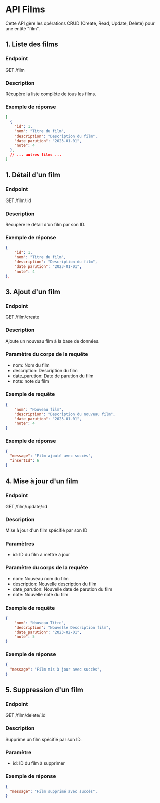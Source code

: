 # API Films

Cette API gère les opérations CRUD (Create, Read, Update, Delete) pour une entité "film".

## 1. Liste des films 

### Endpoint

GET /film

### Description 

Récupère la liste complète de tous les films.

### Exemple de réponse

```json
[
  {
    "id": 1,
    "nom": "Titre du film",
    "description": "Description du film",
    "date_parution": "2023-01-01",
    "note": 4
  },
  // ... autres films ...
]

```

## 1. Détail d'un film 

### Endpoint

GET /film/:id

### Description 

Récupère le détail d'un film par son ID.

### Exemple de réponse

```json
{
    "id": 1,
    "nom": "Titre du film",
    "description": "Description du film",
    "date_parution": "2023-01-01",
    "note": 4
},

```

## 3. Ajout d'un film

### Endpoint

GET /film/create

### Description 

Ajoute un nouveau film à la base de données.

### Paramètre du corps de la requête

* nom: Nom du film 
* description: Description du film 
* date_parution: Date de parution du film
* note: note du film

### Exemple de requête

```json
{
    "nom": "Nouveau film",
    "description": "Description du nouveau film",
    "date_parution": "2023-01-01",
    "note": 4
}
```
### Exemple de réponse

```json
{
  "message": "Film ajouté avec succès",
  "insertId": 6
}
```

## 4. Mise à jour d'un film

### Endpoint

GET /film/update/:id

### Description 

Mise à jour d'un film spécifié par son ID

### Paramètres

* id: ID du film à mettre à jour 

### Paramètre du corps de la requête

* nom: Nouveau nom du film 
* description: Nouvelle description du film 
* date_parution: Nouvelle date de parution du film
* note: Nouvelle note du film

### Exemple de requête

```json
{
    "nom": "Nouveau Titre",
    "description": "Nouvelle Description film",
    "date_parution": "2023-02-01",
    "note": 5
}
```
### Exemple de réponse

```json
{
  "message": "Film mis à jour avec succès",
}
```
## 5. Suppression d'un film

### Endpoint

GET /film/delete/:id

### Description 

Supprime un film spécifié par son ID.

### Paramètre 

* id: ID du film à supprimer 

### Exemple de réponse

```json
{
  "message": "Film supprimé avec succès",
}



